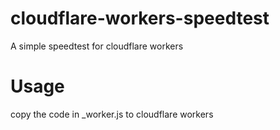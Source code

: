 # cloudflare-workers-speedtest

A simple speedtest for cloudflare workers

# Usage

copy the code in _worker.js to cloudflare workers
